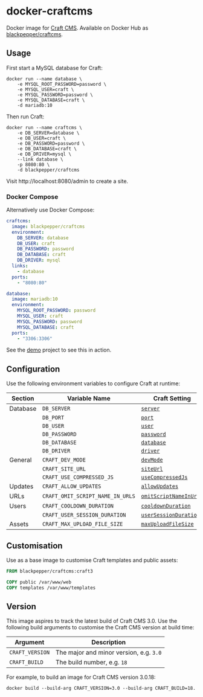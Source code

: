 # docker-craftcms

Docker image for [Craft CMS](https://craftcms.com/). Available on Docker Hub as [blackpepper/craftcms](https://hub.docker.com/r/blackpepper/craftcms/).

## Usage

First start a MySQL database for Craft:

```Shell
docker run --name database \
	-e MYSQL_ROOT_PASSWORD=password \
	-e MYSQL_USER=craft \
	-e MYSQL_PASSWORD=password \
	-e MYSQL_DATABASE=craft \
	-d mariadb:10
```

Then run Craft:

```Shell
docker run --name craftcms \
	-e DB_SERVER=database \
	-e DB_USER=craft \
	-e DB_PASSWORD=password \
	-e DB_DATABASE=craft \
	-e DB_DRIVER=mysql \
	--link database \
	-p 8080:80 \
	-d blackpepper/craftcms
```

Visit http://localhost:8080/admin to create a site.

### Docker Compose

Alternatively use Docker Compose:

```YAML
craftcms:
  image: blackpepper/craftcms
  environment:
    DB_SERVER: database
    DB_USER: craft
    DB_PASSWORD: password
    DB_DATABASE: craft
    DB_DRIVER: mysql
  links:
    - database
  ports:
    - "8080:80"

database:
  image: mariadb:10
  environment:
    MYSQL_ROOT_PASSWORD: password
    MYSQL_USER: craft
    MYSQL_PASSWORD: password
    MYSQL_DATABASE: craft
  ports:
    - "3306:3306"
```

See the [demo](demo) project to see this in action.

## Configuration

Use the following environment variables to configure Craft at runtime:

Section | Variable Name | Craft Setting
--------|---------------|--------------
Database | `DB_SERVER` | [`server`](https://docs.craftcms.com/v3/config/db-settings.html)
| | `DB_PORT` | [`port`](https://docs.craftcms.com/v3/config/db-settings.html)
| | `DB_USER` | [`user`](https://docs.craftcms.com/v3/config/db-settings.html)
| | `DB_PASSWORD` | [`password`](https://docs.craftcms.com/v3/config/db-settings.html)
| | `DB_DATABASE` | [`database`](https://docs.craftcms.com/v3/config/db-settings.html)
| | `DB_DRIVER` | [`driver`](https://docs.craftcms.com/v3/config/db-settings.html)
General | `CRAFT_DEV_MODE` | [`devMode`](https://docs.craftcms.com/v3/config/config-settings.html#devmode)
| | `CRAFT_SITE_URL` | [`siteUrl`](https://docs.craftcms.com/v3/config/config-settings.html#siteurl)
| | `CRAFT_USE_COMPRESSED_JS` | [`useCompressedJs`](https://docs.craftcms.com/v3/config/config-settings.html#usecompressedjs)
Updates | `CRAFT_ALLOW_UPDATES` | [`allowUpdates`](https://docs.craftcms.com/v3/config/config-settings.html#allowupdates)
URLs | `CRAFT_OMIT_SCRIPT_NAME_IN_URLS` | [`omitScriptNameInUrls`](https://docs.craftcms.com/v3/config/config-settings.html#omitscriptnameinurls)
Users | `CRAFT_COOLDOWN_DURATION` | [`cooldownDuration`](https://docs.craftcms.com/v3/config/config-settings.html#cooldownduration)
| | `CRAFT_USER_SESSION_DURATION` | [`userSessionDuration`](https://docs.craftcms.com/v3/config/config-settings.html#usersessionduration)
Assets | `CRAFT_MAX_UPLOAD_FILE_SIZE` | [`maxUploadFileSize`](https://docs.craftcms.com/v3/config/config-settings.html#maxuploadfilesize)

## Customisation

Use as a base image to customise Craft templates and public assets:

```Dockerfile
FROM blackpepper/craftcms:craft3

COPY public /var/www/web
COPY templates /var/www/templates
```

## Version

This image aspires to track the latest build of Craft CMS 3.0. Use the following build arguments to customise the Craft CMS version at build time:

Argument        | Description
----------------|----------------------------------------
`CRAFT_VERSION` | The major and minor version, e.g. `3.0`
`CRAFT_BUILD`   | The build number, e.g. `18`

For example, to build an image for Craft CMS version 3.0.18:

```Shell
docker build --build-arg CRAFT_VERSION=3.0 --build-arg CRAFT_BUILD=18.
```
